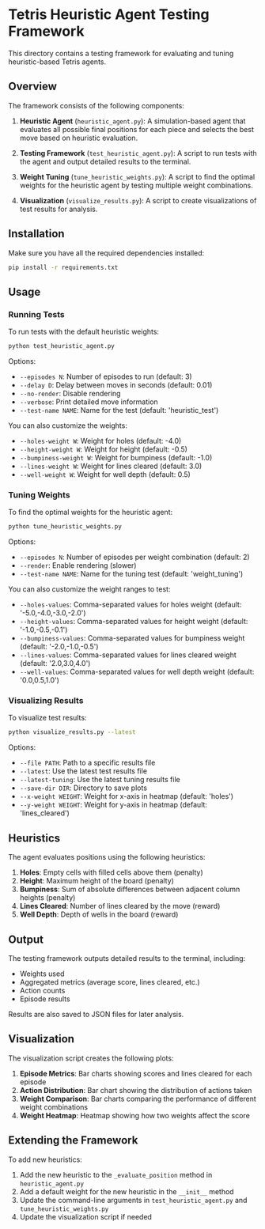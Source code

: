 # Tetris Heuristic Agent Testing Framework

This directory contains a testing framework for evaluating and tuning heuristic-based Tetris agents.

## Overview

The framework consists of the following components:

1. **Heuristic Agent** (`heuristic_agent.py`): A simulation-based agent that evaluates all possible final positions for each piece and selects the best move based on heuristic evaluation.

2. **Testing Framework** (`test_heuristic_agent.py`): A script to run tests with the agent and output detailed results to the terminal.

3. **Weight Tuning** (`tune_heuristic_weights.py`): A script to find the optimal weights for the heuristic agent by testing multiple weight combinations.

4. **Visualization** (`visualize_results.py`): A script to create visualizations of test results for analysis.

## Installation

Make sure you have all the required dependencies installed:

```bash
pip install -r requirements.txt
```

## Usage

### Running Tests

To run tests with the default heuristic weights:

```bash
python test_heuristic_agent.py
```

Options:
- `--episodes N`: Number of episodes to run (default: 3)
- `--delay D`: Delay between moves in seconds (default: 0.01)
- `--no-render`: Disable rendering
- `--verbose`: Print detailed move information
- `--test-name NAME`: Name for the test (default: 'heuristic_test')

You can also customize the weights:
- `--holes-weight W`: Weight for holes (default: -4.0)
- `--height-weight W`: Weight for height (default: -0.5)
- `--bumpiness-weight W`: Weight for bumpiness (default: -1.0)
- `--lines-weight W`: Weight for lines cleared (default: 3.0)
- `--well-weight W`: Weight for well depth (default: 0.5)

### Tuning Weights

To find the optimal weights for the heuristic agent:

```bash
python tune_heuristic_weights.py
```

Options:
- `--episodes N`: Number of episodes per weight combination (default: 2)
- `--render`: Enable rendering (slower)
- `--test-name NAME`: Name for the tuning test (default: 'weight_tuning')

You can also customize the weight ranges to test:
- `--holes-values`: Comma-separated values for holes weight (default: '-5.0,-4.0,-3.0,-2.0')
- `--height-values`: Comma-separated values for height weight (default: '-1.0,-0.5,-0.1')
- `--bumpiness-values`: Comma-separated values for bumpiness weight (default: '-2.0,-1.0,-0.5')
- `--lines-values`: Comma-separated values for lines cleared weight (default: '2.0,3.0,4.0')
- `--well-values`: Comma-separated values for well depth weight (default: '0.0,0.5,1.0')

### Visualizing Results

To visualize test results:

```bash
python visualize_results.py --latest
```

Options:
- `--file PATH`: Path to a specific results file
- `--latest`: Use the latest test results file
- `--latest-tuning`: Use the latest tuning results file
- `--save-dir DIR`: Directory to save plots
- `--x-weight WEIGHT`: Weight for x-axis in heatmap (default: 'holes')
- `--y-weight WEIGHT`: Weight for y-axis in heatmap (default: 'lines_cleared')

## Heuristics

The agent evaluates positions using the following heuristics:

1. **Holes**: Empty cells with filled cells above them (penalty)
2. **Height**: Maximum height of the board (penalty)
3. **Bumpiness**: Sum of absolute differences between adjacent column heights (penalty)
4. **Lines Cleared**: Number of lines cleared by the move (reward)
5. **Well Depth**: Depth of wells in the board (reward)

## Output

The testing framework outputs detailed results to the terminal, including:

- Weights used
- Aggregated metrics (average score, lines cleared, etc.)
- Action counts
- Episode results

Results are also saved to JSON files for later analysis.

## Visualization

The visualization script creates the following plots:

1. **Episode Metrics**: Bar charts showing scores and lines cleared for each episode
2. **Action Distribution**: Bar chart showing the distribution of actions taken
3. **Weight Comparison**: Bar charts comparing the performance of different weight combinations
4. **Weight Heatmap**: Heatmap showing how two weights affect the score

## Extending the Framework

To add new heuristics:

1. Add the new heuristic to the `_evaluate_position` method in `heuristic_agent.py`
2. Add a default weight for the new heuristic in the `__init__` method
3. Update the command-line arguments in `test_heuristic_agent.py` and `tune_heuristic_weights.py`
4. Update the visualization script if needed 
